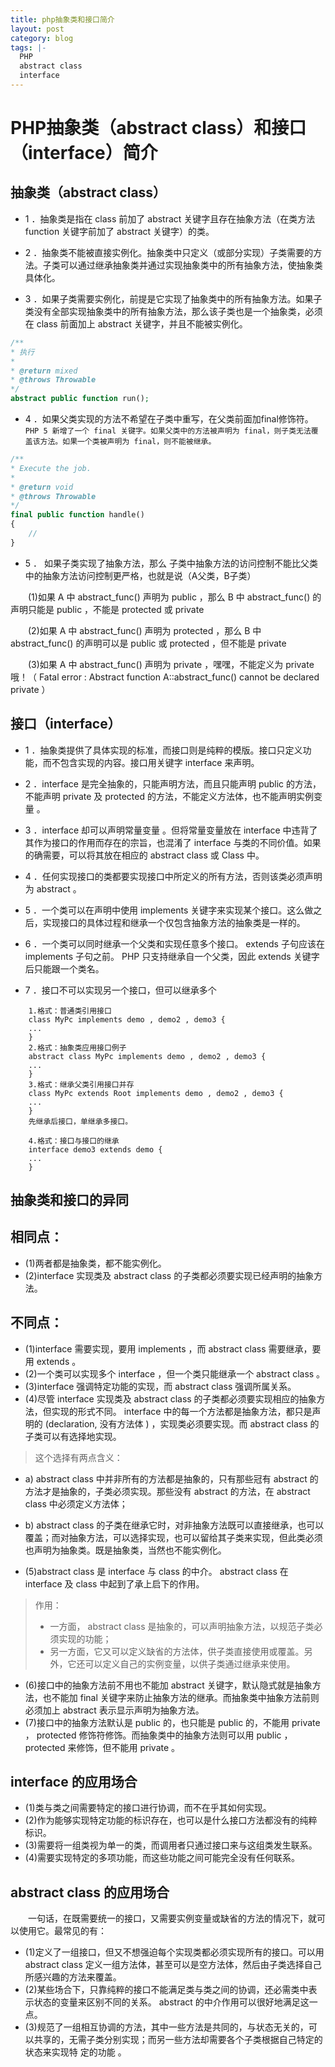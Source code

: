 ```yaml
---
title: php抽象类和接口简介
layout: post
category: blog
tags: |-
  PHP
  abstract class
  interface
---
```


# PHP抽象类（abstract class）和接口（interface）简介

## 抽象类（abstract class）
- 1 ．抽象类是指在 class 前加了 abstract 关键字且存在抽象方法（在类方法 function 关键字前加了 abstract 关键字）的类。

- 2 ．抽象类不能被直接实例化。抽象类中只定义（或部分实现）子类需要的方法。子类可以通过继承抽象类并通过实现抽象类中的所有抽象方法，使抽象类具体化。

- 3 ．如果子类需要实例化，前提是它实现了抽象类中的所有抽象方法。如果子类没有全部实现抽象类中的所有抽象方法，那么该子类也是一个抽象类，必须在 class 前面加上 abstract 关键字，并且不能被实例化。

```php
/**
* 执行
*
* @return mixed
* @throws Throwable
*/
abstract public function run();
```

- 4 ．如果父类实现的方法不希望在子类中重写，在父类前面加final修饰符。`PHP 5 新增了一个 final 关键字。如果父类中的方法被声明为 final，则子类无法覆盖该方法。如果一个类被声明为 final，则不能被继承。`

```php
/**
* Execute the job.
*
* @return void
* @throws Throwable
*/
final public function handle()
{
    //
}
```

- 5 ． 如果子类实现了抽象方法，那么 子类中抽象方法的访问控制不能比父类中的抽象方法访问控制更严格，也就是说（A父类，B子类）

　　(1)如果 A 中 abstract_func() 声明为 public ，那么 B 中 abstract_func() 的声明只能是 public ，不能是 protected 或 private

　　(2)如果 A 中 abstract_func() 声明为 protected ，那么 B 中 abstract_func() 的声明可以是 public 或 protected ，但不能是 private

　　(3)如果 A 中 abstract_func() 声明为 private ，嘿嘿，不能定义为 private 哦！（ Fatal error : Abstract function A::abstract_func() cannot be declared private ）

## 接口（interface）
- 1 ．抽象类提供了具体实现的标准，而接口则是纯粹的模版。接口只定义功能，而不包含实现的内容。接口用关键字 interface 来声明。

- 2 ．interface 是完全抽象的，只能声明方法，而且只能声明 public 的方法，不能声明 private 及 protected 的方法，不能定义方法体，也不能声明实例变量 。

- 3 ．interface 却可以声明常量变量 。但将常量变量放在 interface 中违背了其作为接口的作用而存在的宗旨，也混淆了 interface 与类的不同价值。如果的确需要，可以将其放在相应的 abstract class 或 Class 中。

- 4 ．任何实现接口的类都要实现接口中所定义的所有方法，否则该类必须声明为 abstract 。

- 5 ．一个类可以在声明中使用 implements 关键字来实现某个接口。这么做之后，实现接口的具体过程和继承一个仅包含抽象方法的抽象类是一样的。

- 6 ．一个类可以同时继承一个父类和实现任意多个接口。 extends 子句应该在 implements 子句之前。 PHP 只支持继承自一个父类，因此 extends 关键字后只能跟一个类名。

- 7 ．接口不可以实现另一个接口，但可以继承多个

```
    1.格式：普通类引用接口
    class MyPc implements demo , demo2 , demo3 { 
    ... 
    }
    2.格式：抽象类应用接口例子
    abstract class MyPc implements demo , demo2 , demo3 { 
    ... 
    }
    3.格式：继承父类引用接口并存
    class MyPc extends Root implements demo , demo2 , demo3 { 
    ... 
    }
    先继承后接口，单继承多接口。

    4.格式：接口与接口的继承
    interface demo3 extends demo { 
    ... 
    }
```

## 抽象类和接口的异同

## 相同点：
- (1)两者都是抽象类，都不能实例化。
- (2)interface 实现类及 abstract class 的子类都必须要实现已经声明的抽象方法。

## 不同点：
- (1)interface 需要实现，要用 implements ，而 abstract class 需要继承，要用 extends 。
- (2)一个类可以实现多个 interface ，但一个类只能继承一个 abstract class 。
- (3)interface 强调特定功能的实现，而 abstract class 强调所属关系。
- (4)尽管 interface 实现类及 abstract class 的子类都必须要实现相应的抽象方法，但实现的形式不同。 interface 中的每一个方法都是抽象方法，都只是声明的 (declaration, 没有方法体 ) ，实现类必须要实现。而 abstract class 的子类可以有选择地实现。

> 这个选择有两点含义： 
- a) abstract class 中并非所有的方法都是抽象的，只有那些冠有 abstract 的方法才是抽象的，子类必须实现。那些没有 abstract 的方法，在 abstract class 中必须定义方法体；
- b) abstract class 的子类在继承它时，对非抽象方法既可以直接继承，也可以覆盖；而对抽象方法，可以选择实现，也可以留给其子类来实现，但此类必须也声明为抽象类。既是抽象类，当然也不能实例化。

- (5)abstract class 是 interface 与 class 的中介。 abstract class 在 interface 及 class 中起到了承上启下的作用。
> 作用： 
> - 一方面， abstract class 是抽象的，可以声明抽象方法，以规范子类必须实现的功能；
> - 另一方面，它又可以定义缺省的方法体，供子类直接使用或覆盖。另外，它还可以定义自己的实例变量，以供子类通过继承来使用。

- (6)接口中的抽象方法前不用也不能加 abstract 关键字，默认隐式就是抽象方法，也不能加 final 关键字来防止抽象方法的继承。而抽象类中抽象方法前则必须加上 abstract 表示显示声明为抽象方法。
- (7)接口中的抽象方法默认是 public 的，也只能是 public 的，不能用 private ， protected 修饰符修饰。而抽象类中的抽象方法则可以用 public ，protected 来修饰，但不能用 private 。

## interface 的应用场合
- (1)类与类之间需要特定的接口进行协调，而不在乎其如何实现。
- (2)作为能够实现特定功能的标识存在，也可以是什么接口方法都没有的纯粹标识。
- (3)需要将一组类视为单一的类，而调用者只通过接口来与这组类发生联系。
- (4)需要实现特定的多项功能，而这些功能之间可能完全没有任何联系。

## abstract class 的应用场合

　　一句话，在既需要统一的接口，又需要实例变量或缺省的方法的情况下，就可以使用它。最常见的有：

- (1)定义了一组接口，但又不想强迫每个实现类都必须实现所有的接口。可以用 abstract class 定义一组方法体，甚至可以是空方法体，然后由子类选择自己所感兴趣的方法来覆盖。
- (2)某些场合下，只靠纯粹的接口不能满足类与类之间的协调，还必需类中表示状态的变量来区别不同的关系。 abstract 的中介作用可以很好地满足这一点。
- (3)规范了一组相互协调的方法，其中一些方法是共同的，与状态无关的，可以共享的，无需子类分别实现；而另一些方法却需要各个子类根据自己特定的状态来实现特 定的功能 。